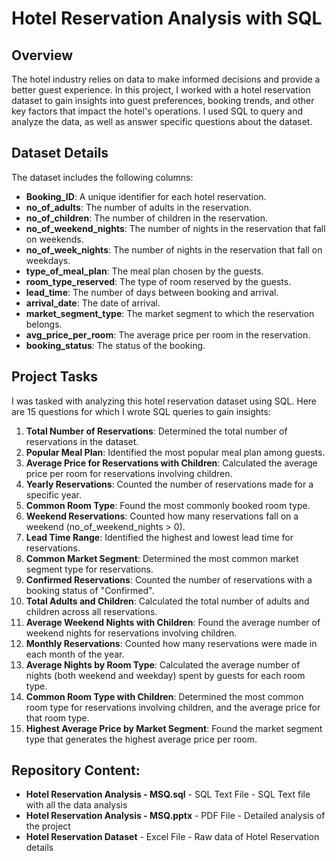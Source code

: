 # Hotel Reservation Analysis with SQL

## Overview
The hotel industry relies on data to make informed decisions and provide a better guest experience. In this project, I worked with a hotel reservation dataset to gain insights into guest preferences, booking trends, and other key factors that impact the hotel's operations. I used SQL to query and analyze the data, as well as answer specific questions about the dataset.

## Dataset Details
The dataset includes the following columns:
- **Booking_ID**: A unique identifier for each hotel reservation.
- **no_of_adults**: The number of adults in the reservation.
- **no_of_children**: The number of children in the reservation.
- **no_of_weekend_nights**: The number of nights in the reservation that fall on weekends.
- **no_of_week_nights**: The number of nights in the reservation that fall on weekdays.
- **type_of_meal_plan**: The meal plan chosen by the guests.
- **room_type_reserved**: The type of room reserved by the guests.
- **lead_time**: The number of days between booking and arrival.
- **arrival_date**: The date of arrival.
- **market_segment_type**: The market segment to which the reservation belongs.
- **avg_price_per_room**: The average price per room in the reservation.
- **booking_status**: The status of the booking.

## Project Tasks
I was tasked with analyzing this hotel reservation dataset using SQL. Here are 15 questions for which I wrote SQL queries to gain insights:

1. **Total Number of Reservations**: Determined the total number of reservations in the dataset.
2. **Popular Meal Plan**: Identified the most popular meal plan among guests.
3. **Average Price for Reservations with Children**: Calculated the average price per room for reservations involving children.
4. **Yearly Reservations**: Counted the number of reservations made for a specific year.
5. **Common Room Type**: Found the most commonly booked room type.
6. **Weekend Reservations**: Counted how many reservations fall on a weekend (no_of_weekend_nights > 0).
7. **Lead Time Range**: Identified the highest and lowest lead time for reservations.
8. **Common Market Segment**: Determined the most common market segment type for reservations.
9. **Confirmed Reservations**: Counted the number of reservations with a booking status of "Confirmed".
10. **Total Adults and Children**: Calculated the total number of adults and children across all reservations.
11. **Average Weekend Nights with Children**: Found the average number of weekend nights for reservations involving children.
12. **Monthly Reservations**: Counted how many reservations were made in each month of the year.
13. **Average Nights by Room Type**: Calculated the average number of nights (both weekend and weekday) spent by guests for each room type.
14. **Common Room Type with Children**: Determined the most common room type for reservations involving children, and the average price for that room type.
15. **Highest Average Price by Market Segment**: Found the market segment type that generates the highest average price per room.

## Repository Content:
-  **Hotel Reservation Analysis - MSQ.sql** - SQL Text File - SQL Text file with all the data analysis
-  **Hotel Reservation Analysis - MSQ.pptx** - PDF File - Detailed analysis of the project
-  **Hotel Reservation Dataset** - Excel File - Raw data of Hotel Reservation details

